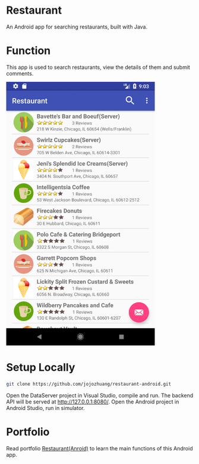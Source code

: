 # Restaurant
An Android app for searching restaurants, built with Java.

# Function
This app is used to search restaurants, view the details of them and submit comments.

<img src="/public/index.png" width="400px">

# Setup Locally
```bash
git clone https://github.com/jojozhuang/restaurant-android.git
```
Open the DataServer project in Visual Studio, compile and run. The backend API will be served at http://127.0.0.1:8080/. Open the Android project in Android Studio, run in simulator.

# Portfolio
Read portfolio [Restaurant(Anroid)](http://jojozhuang.github.io/portfolio/restaurant-android/) to learn the main functions of this Android app.
